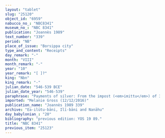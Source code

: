 ```yaml
---
layout: "tablet"
slug: "25120"
object_id: "6959"
nabucco_no_: "NBC8341"
museum_no_: "NBC 8341"
publication: "Joannès 1989"
text_number: "339"
period: "NB"
place_of_issue: "Borsippa city"
type_and_content: "Receipts"
day_remark: "-"
month: "VIII"
month_remark: "-"
year: "10"
year_remark: "[ ]?"
king: "Nbn"
king_remark: "-"
julian_date: "546-539 BCE"
julian_date_year: "546-539"
paraphrase: "Payments of silver: From the impost (<em>imittu</em>) of 3;1.4 kor (600 l) of dates, <strong>A</strong> receives from <strong>B</strong> 1 kor of dates, harvest of the field (<em>ebūr eqli</em>) of <strong><sup>f</sup></strong><strong>C</strong>. Furthermore, 1;1.4 kor of dates are for the work (<em>dullu</em>) of the agricultural supervisor (<em>gugallu</em>) and 1 kor of dates, harvest of the field of <strong>D</strong>, are at the disposal of (<em>ina pāni</em>) <strong>B</strong>. 2 witnesses (Rēmūtu/&Scaron;umu-uṣur//Ilī-bāni) and the scribe.<br /> &nbsp;<br /> <strong>A</strong> = Dādia; <strong>B</strong> = Iddin-Nab&ucirc;; <strong><sup>f</sup>C</strong> = <sup>f</sup>Andia; <strong>D</strong> = &Scaron;umu-iddin/[&hellip;]; Scribe = Nab&ucirc;-aplu-iddin//Pahhāru<br /> &nbsp;"
imported: "Melanie Gross (12/12/2016)"
publication_name: "Joannès 1989 339"
archive: "Ea-ilūtu-bāni, Ilī-bāni and Nanāhu"
day_babylonian_: "20"
bibliography: "previous edition: YOS 19 89."
title: "NBC 8341"
previous_item: "25123"
---
```

